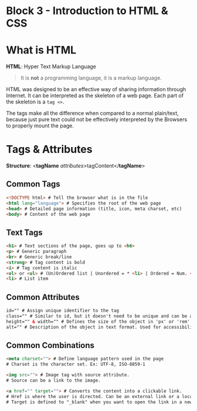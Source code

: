 # Block 3 - Introduction to HTML & CSS

# What is HTML

**HTML**: Hyper Text Markup Language

> It is **not** a programming language, it is a markup language.

HTML was designed to be an effective way of sharing information through Internet. It can be interpreted as the skeleton of a web page. Each part of the skeleton is a `tag <>`.

The tags make all the difference when compared to a normal plain/text, because just pure text could not be effectively interpreted by the Browsers to properly mount the page.

# Tags & Attributes

**Structure**: <**tagName** *attributes*>tagContent</**tagName**>

## Common Tags

```html
<!DOCTYPE html> # Tell the browser what is in the file
<html lang="language"> # Specifies the root of the web page
<head> # Detailed page information (title, icon, meta charset, etc)
<body> # Content of the web page
```

## Text Tags

```html
<h1> # Text sections of the page, goes up to <h6>
<p> # Generic paragraph
<br> # Generic break/line
<strong> # Tag content is bold
<i> # Tag content is italic
<ol> or <ul> # (Un)Ordered list | Unordered = * <li> | Ordered = Num. <li>
<li> # List item
```

## Common Attributes

```html
id="" # Assign unique identifier to the tag
class="" # Similar to id, but it doesn't need to be unique and can be applied to multiple elements
height="" & width="" # Defines the size of the object in 'px' or 'rem' 
alt="" # Description of the object in text format. Used for accessibility or when the object cannot be loaded
```

## Common Combinations

```html
<meta charset=""> # Define language pattern used in the page
# Charset is the character set. Ex: UTF-8, ISO-8859-1

<img src=""> # Image tag with source attribute.
# Source can be a link to the image.

<a href="" target=""> # Converts the content into a clickable link.
# Href is where the user is directed. Can be an external link or a local tag
# Target is defined to "_blank" when you want to open the link in a new tab
```